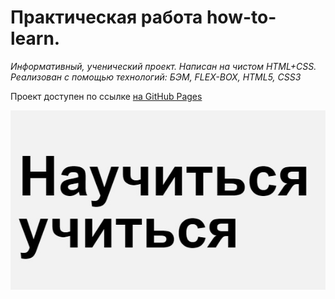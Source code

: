 # Практическая работа how-to-learn.


*Информативный, ученический проект. Написан на чистом HTML+CSS.
 Реализован с помощью технологий: БЭМ, FLEX-BOX, HTML5, CSS3*


Проект доступен по ссылке [на GitHub Pages](https://f4rr311.github.io/how-to-learn/index.html)

 ![](./images/wrapper.jpg)


